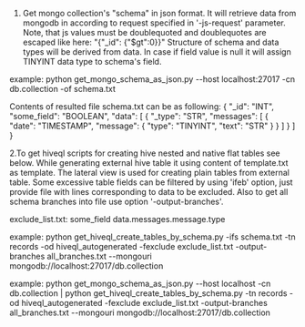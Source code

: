 1. Get mongo collection's "schema" in json format. 
It will retrieve data from mongodb in according to request specified
in '-js-request' parameter. Note, that js values must be doublequoted
and doublequotes are escaped like here: "{\"_id\": {\"\$gt\":0}}"
Structure of schema and data types will be derived from data. In case
if field value is null it will assign TINYINT data type to schema's
field.

example: python get_mongo_schema_as_json.py --host localhost:27017 -cn db.collection -of schema.txt

Contents of resulted file schema.txt can be as following:
{
    "_id": "INT", 
    "some_field": "BOOLEAN", 
    "data": [
        {
            "_type": "STR", 
            "messages": [
                {
                    "date": "TIMESTAMP", 
                    "message": {
                        "type": "TINYINT", 
                        "text": "STR"
                    }
                }
            ]
        }
    ]
}

2.To get hiveql scripts for creating hive nested and native flat tables
see below. 
While generating external hive table it using content of template.txt
as template.  The lateral view is used for creating plain tables from
external table.
Some excessive table fields can be filtered by using 'ifeb' option,
just provide file with lines corresponding to data to be excluded.
Also to get all schema branches into file use option '-output-branches'.

exclude_list.txt: 
some_field
data.messages.message.type

example: python get_hiveql_create_tables_by_schema.py -ifs schema.txt -tn records -od hiveql_autogenerated -fexclude exclude_list.txt -output-branches all_branches.txt --mongouri mongodb://localhost:27017/db.collection

example: python get_mongo_schema_as_json.py --host localhost -cn db.collection | python get_hiveql_create_tables_by_schema.py -tn records -od hiveql_autogenerated -fexclude exclude_list.txt -output-branches all_branches.txt --mongouri mongodb://localhost:27017/db.collection


